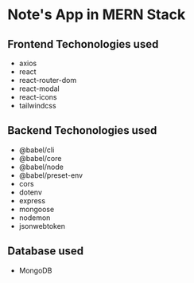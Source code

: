 # Note's App in MERN Stack

## Frontend Techonologies used

* axios
* react
* react-router-dom
* react-modal
* react-icons
* tailwindcss

## Backend Techonologies used

* @babel/cli
* @babel/core
* @babel/node
* @babel/preset-env
* cors
* dotenv
* express
* mongoose
* nodemon
* jsonwebtoken

## Database used

* MongoDB
